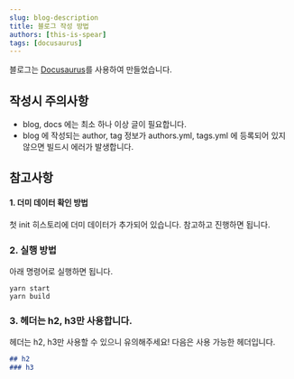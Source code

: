 ```yaml
---
slug: blog-description
title: 블로그 작성 방법
authors: [this-is-spear]
tags: [docusaurus]
---
```


블로그는 [Docusaurus](https://docusaurus.io/)를 사용하여 만들었습니다.

## 작성시 주의사항

- blog, docs 에는 최소 하나 이상 글이 필요합니다.
- blog 에 작성되는 author, tag 정보가 authors.yml, tags.yml 에 등록되어 있지 않으면 빌드시 에러가 발생합니다.

## 참고사항

#### 1. 더미 데이터 확인 방법

첫 init 히스토리에 더미 데이터가 추가되어 있습니다. 참고하고 진행하면 됩니다.

### 2. 실행 방법

아래 명령어로 실행하면 됩니다.

```shell
yarn start
yarn build
```

### 3. 헤더는 h2, h3만 사용합니다.

헤더는 h2, h3만 사용할 수 있으니 유의해주세요!
다음은 사용 가능한 헤더입니다.

```markdown
## h2
### h3
```
